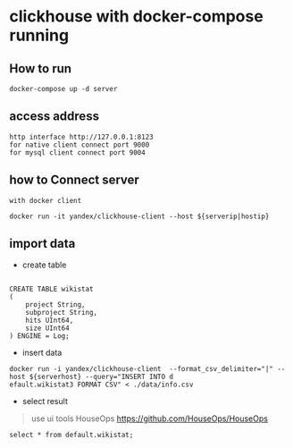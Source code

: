 # clickhouse with docker-compose running

## How to run

```code
docker-compose up -d server
```

## access address

```code
http interface http://127.0.0.1:8123
for native client connect port 9000
for mysql client connect port 9004
```

## how to Connect server

```code
with docker client

docker run -it yandex/clickhouse-client --host ${serverip|hostip}
```

## import data

* create table

```code

CREATE TABLE wikistat
(
    project String,
    subproject String,
    hits UInt64,
    size UInt64
) ENGINE = Log;

```

* insert  data

```code
docker run -i yandex/clickhouse-client  --format_csv_delimiter="|" --host ${serverhost} --query="INSERT INTO d
efault.wikistat3 FORMAT CSV" < ./data/info.csv
```

* select result

> use ui tools HouseOps https://github.com/HouseOps/HouseOps

```code
select * from default.wikistat;
```
